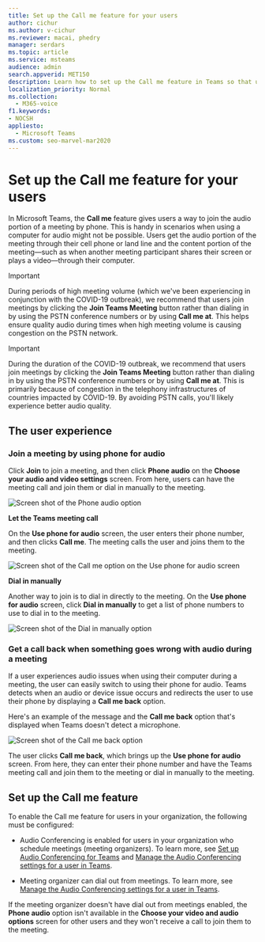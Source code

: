 ```yaml
---
title: Set up the Call me feature for your users
author: cichur
ms.author: v-cichur
ms.reviewer: macai, phedry
manager: serdars
ms.topic: article
ms.service: msteams
audience: admin
search.appverid: MET150
description: Learn how to set up the Call me feature in Teams so that users can join the audio portion by phone when using their computer for audio might not be possible.
localization_priority: Normal
ms.collection: 
  - M365-voice
f1.keywords:
- NOCSH
appliesto: 
  - Microsoft Teams
ms.custom: seo-marvel-mar2020
---
```


# Set up the Call me feature for your users

In Microsoft Teams, the **Call me** feature gives users a way to join the audio portion of a meeting by phone. This is handy in scenarios when using a computer for audio might not be possible. Users get the audio portion of the meeting through their cell phone or land line and the content portion of the meeting&mdash;such as when another meeting participant shares their screen or plays a video&mdash;through their computer.

> [!IMPORTANT]
> 
> During periods of high meeting volume (which we've been experiencing in conjunction with the COVID-19 outbreak), we recommend that users join meetings by clicking the <strong>Join Teams Meeting</strong> button rather than dialing in by using the PSTN conference numbers or by using <strong>Call me at</strong>. This helps ensure quality audio during times when high meeting volume is causing congestion on the PSTN network. 

> [!IMPORTANT]
> During the duration of the COVID-19 outbreak, we recommend that users join meetings by clicking the **Join Teams Meeting** button rather than dialing in by using the PSTN conference numbers or by using **Call me at**</strong>. This is primarily because of congestion in the telephony infrastructures of countries impacted by COVID-19. By avoiding PSTN calls, you'll likely experience better audio quality. 

## The user experience

### Join a meeting by using phone for audio

Click **Join** to join a meeting, and then click **Phone audio** on the  **Choose your audio and video settings** screen. From here, users can have the meeting call and join them or dial in manually to the meeting.

![Screen shot of the Phone audio option](media/set-up-the-call-me-feature-for-your-users-phone-audio.png)

**Let the Teams meeting call**

On the **Use phone for audio** screen, the user enters their phone number, and then clicks **Call me**. The meeting calls the user and joins them to the meeting.

![Screen shot of the Call me option on the Use phone for audio screen](media/set-up-the-call-me-feature-for-your-users-call-me.png)

**Dial in manually**

Another way to join is to dial in directly to the meeting. On the **Use phone for audio** screen, click **Dial in manually** to get a list of phone numbers to use to dial in to the meeting.

![Screen shot of the Dial in manually option](media/set-up-the-call-me-feature-for-your-users-dial-in.png)

### Get a call back when something goes wrong with audio during a meeting

If a user experiences audio issues when using their computer during a meeting, the user can easily switch to using their phone for audio. Teams detects when an audio or device issue occurs and redirects the user to use their phone by displaying a **Call me back** option.

Here's an example of the message and the **Call me back** option that's displayed when Teams doesn't detect a microphone.

![Screen shot of the Call me back option](media/set-up-the-call-me-feature-for-your-users-no-mic.PNG)

The user clicks **Call me back**, which brings up the **Use phone for audio** screen. From here, they can enter their phone number and have the Teams meeting call and join them to the meeting or dial in manually to the meeting.

## Set up the Call me feature

To enable the Call me feature for users in your organization, the following must be configured:

- Audio Conferencing is enabled for users in your organization who schedule meetings (meeting organizers). To learn more, see [Set up Audio Conferencing for Teams](set-up-audio-conferencing-in-teams.md) and [Manage the Audio Conferencing settings for a user in Teams](manage-the-audio-conferencing-settings-for-a-user-in-teams.md).

- Meeting organizer can dial out from meetings. To learn more, see [Manage the Audio Conferencing settings for a user in Teams](manage-the-audio-conferencing-settings-for-a-user-in-teams.md).

If the meeting organizer doesn't have dial out from meetings enabled, the **Phone audio** option isn't available in the **Choose your video and audio options** screen for other users and they won't receive a call to join them to the meeting.
